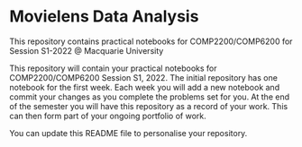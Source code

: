 # Movielens Data Analysis

This repository contains practical notebooks for COMP2200/COMP6200 for Session S1-2022 @ Macquarie University

This repository will contain your practical notebooks for COMP2200/COMP6200 Session S1, 2022. The initial repository has one notebook for the first week. Each week you will add a new notebook and commit your changes as you complete the problems set for you. At the end of the semester you will have this repository as a record of your work. This can then form part of your ongoing portfolio of work.

You can update this README file to personalise your repository.
